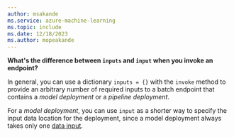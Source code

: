 ```yaml
---
author: msakande
ms.service: azure-machine-learning
ms.topic: include
ms.date: 12/18/2023
ms.author: mopeakande
---
```


__What's the difference between `inputs` and `input` when you invoke an endpoint?__

In general, you can use a dictionary `inputs = {}` with the `invoke` method to provide an arbitrary number of required inputs to a batch endpoint that contains a _model deployment_ or a _pipeline deployment_.

For a _model deployment_, you can use `input` as a shorter way to specify the input data location for the deployment, since a model deployment always takes only one [data input](../how-to-access-data-batch-endpoints-jobs.md#data-inputs).